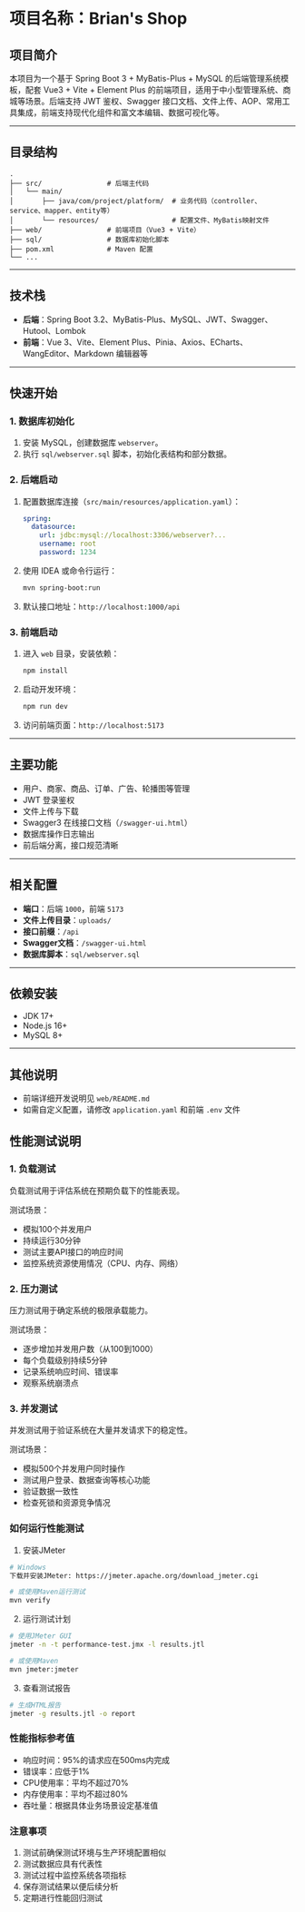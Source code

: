 # 项目名称：Brian's Shop

## 项目简介

本项目为一个基于 Spring Boot 3 + MyBatis-Plus + MySQL 的后端管理系统模板，配套 Vue3 + Vite + Element Plus 的前端项目，适用于中小型管理系统、商城等场景。后端支持 JWT 鉴权、Swagger 接口文档、文件上传、AOP、常用工具集成，前端支持现代化组件和富文本编辑、数据可视化等。

---

## 目录结构

```
.
├── src/                # 后端主代码
│   └── main/
│       ├── java/com/project/platform/  # 业务代码（controller、service、mapper、entity等）
│       └── resources/                  # 配置文件、MyBatis映射文件
├── web/                # 前端项目（Vue3 + Vite）
├── sql/                # 数据库初始化脚本
├── pom.xml             # Maven 配置
└── ...
```

---

## 技术栈

- **后端**：Spring Boot 3.2、MyBatis-Plus、MySQL、JWT、Swagger、Hutool、Lombok
- **前端**：Vue 3、Vite、Element Plus、Pinia、Axios、ECharts、WangEditor、Markdown 编辑器等

---

## 快速开始

### 1. 数据库初始化

1. 安装 MySQL，创建数据库 `webserver`。
2. 执行 `sql/webserver.sql` 脚本，初始化表结构和部分数据。

### 2. 后端启动

1. 配置数据库连接（`src/main/resources/application.yaml`）：
    ```yaml
    spring:
      datasource:
        url: jdbc:mysql://localhost:3306/webserver?...
        username: root
        password: 1234
    ```
2. 使用 IDEA 或命令行运行：
    ```bash
    mvn spring-boot:run
    ```
3. 默认接口地址：`http://localhost:1000/api`

### 3. 前端启动

1. 进入 `web` 目录，安装依赖：
    ```bash
    npm install
    ```
2. 启动开发环境：
    ```bash
    npm run dev
    ```
3. 访问前端页面：`http://localhost:5173`

---

## 主要功能

- 用户、商家、商品、订单、广告、轮播图等管理
- JWT 登录鉴权
- 文件上传与下载
- Swagger3 在线接口文档（`/swagger-ui.html`）
- 数据库操作日志输出
- 前后端分离，接口规范清晰

---

## 相关配置

- **端口**：后端 `1000`，前端 `5173`
- **文件上传目录**：`uploads/`
- **接口前缀**：`/api`
- **Swagger文档**：`/swagger-ui.html`
- **数据库脚本**：`sql/webserver.sql`

---

## 依赖安装

- JDK 17+
- Node.js 16+
- MySQL 8+

---

## 其他说明

- 前端详细开发说明见 `web/README.md`
- 如需自定义配置，请修改 `application.yaml` 和前端 `.env` 文件

## 性能测试说明

### 1. 负载测试
负载测试用于评估系统在预期负载下的性能表现。

测试场景：
- 模拟100个并发用户
- 持续运行30分钟
- 测试主要API接口的响应时间
- 监控系统资源使用情况（CPU、内存、网络）

### 2. 压力测试
压力测试用于确定系统的极限承载能力。

测试场景：
- 逐步增加并发用户数（从100到1000）
- 每个负载级别持续5分钟
- 记录系统响应时间、错误率
- 观察系统崩溃点

### 3. 并发测试
并发测试用于验证系统在大量并发请求下的稳定性。

测试场景：
- 模拟500个并发用户同时操作
- 测试用户登录、数据查询等核心功能
- 验证数据一致性
- 检查死锁和资源竞争情况

### 如何运行性能测试

1. 安装JMeter
```bash
# Windows
下载并安装JMeter: https://jmeter.apache.org/download_jmeter.cgi

# 或使用Maven运行测试
mvn verify
```

2. 运行测试计划
```bash
# 使用JMeter GUI
jmeter -n -t performance-test.jmx -l results.jtl

# 或使用Maven
mvn jmeter:jmeter
```

3. 查看测试报告
```bash
# 生成HTML报告
jmeter -g results.jtl -o report
```

### 性能指标参考值

- 响应时间：95%的请求应在500ms内完成
- 错误率：应低于1%
- CPU使用率：平均不超过70%
- 内存使用率：平均不超过80%
- 吞吐量：根据具体业务场景设定基准值

### 注意事项

1. 测试前确保测试环境与生产环境配置相似
2. 测试数据应具有代表性
3. 测试过程中监控系统各项指标
4. 保存测试结果以便后续分析
5. 定期进行性能回归测试

